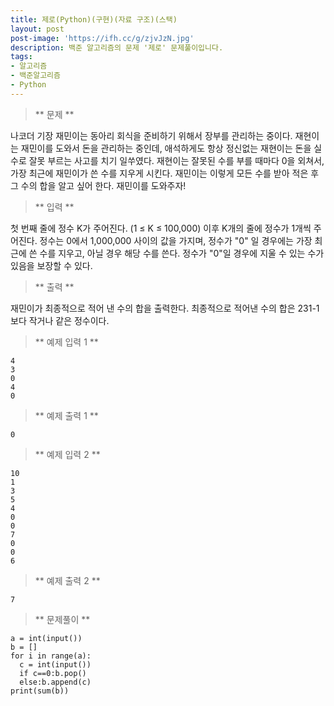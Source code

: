 ```yaml
---
title: 제로(Python)(구현)(자료 구조)(스택)
layout: post
post-image: 'https://ifh.cc/g/zjvJzN.jpg'
description: 백준 알고리즘의 문제 '제로' 문제풀이입니다.
tags:
- 알고리즘
- 백준알고리즘
- Python
---
```



>** 문제 **

나코더 기장 재민이는 동아리 회식을 준비하기 위해서 장부를 관리하는 중이다.
재현이는 재민이를 도와서 돈을 관리하는 중인데, 애석하게도 항상 정신없는 재현이는 돈을 실수로 잘못 부르는 사고를 치기 일쑤였다.
재현이는 잘못된 수를 부를 때마다 0을 외쳐서, 가장 최근에 재민이가 쓴 수를 지우게 시킨다.
재민이는 이렇게 모든 수를 받아 적은 후 그 수의 합을 알고 싶어 한다. 재민이를 도와주자!

>** 입력 **

첫 번째 줄에 정수 K가 주어진다. (1 ≤ K ≤ 100,000)
이후 K개의 줄에 정수가 1개씩 주어진다. 정수는 0에서 1,000,000 사이의 값을 가지며, 정수가 "0" 일 경우에는 가장 최근에 쓴 수를 지우고, 아닐 경우 해당 수를 쓴다.
정수가 "0"일 경우에 지울 수 있는 수가 있음을 보장할 수 있다.

>** 출력 **

재민이가 최종적으로 적어 낸 수의 합을 출력한다. 최종적으로 적어낸 수의 합은 231-1보다 작거나 같은 정수이다.

>** 예제 입력 1 **

	4
	3
	0
	4
	0

>** 예제 출력 1 **

	0

>** 예제 입력 2 **

	10
	1
	3
	5
	4
	0
	0
	7
	0
	0
	6

>** 예제 출력 2 **

	7

>** 문제풀이 **

	a = int(input())
	b = []
	for i in range(a):
	  c = int(input())
	  if c==0:b.pop()
	  else:b.append(c)
	print(sum(b))
	
